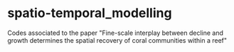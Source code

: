 # spatio-temporal_modelling
Codes associated to the paper "Fine-scale interplay between decline and growth determines the spatial recovery of coral communities within a reef"
